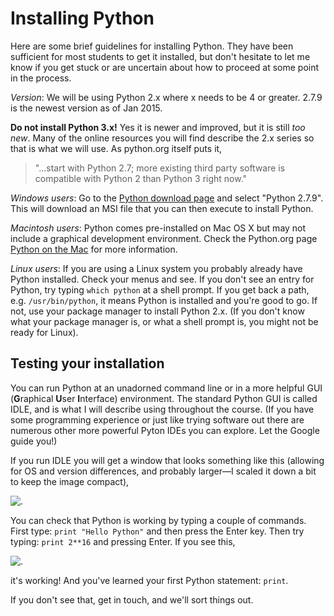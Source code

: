 # Installing Python

Here are some brief guidelines for installing Python. They have been
sufficient for most students to get it installed, but don't hesitate to
let me know if you get stuck or are uncertain about how to proceed at
some point in the process.

*Version*: We will be using Python 2.x where x needs to be 4 or greater.
2.7.9 is the newest version as of Jan 2015.

**Do not install Python 3.x!** Yes it is newer and improved, but it is
still *too new*. Many of the online resources you will find describe the
2.x series so that is what we will use. As python.org itself puts it,

> "\...start with Python 2.7; more existing third party software is
> compatible with Python 2 than Python 3 right now."

*Windows users*: Go to the [Python download
page](http://www.python.org/download) and select "Python 2.7.9". This
will download an MSI file that you can then execute to install Python.

*Macintosh users*: Python comes pre-installed on Mac OS X but may not
include a graphical development environment. Check the Python.org page
[Python on the Mac](http://www.python.org/download/mac/) for more
information.

*Linux users*: If you are using a Linux system you probably already have
Python installed. Check your menus and see. If you don't see an entry
for Python, try typing `which python` at a shell prompt. If you get back
a path, e.g. `/usr/bin/python`, it means Python is installed and you're
good to go. If not, use your package manager to install Python 2.x. (If
you don't know what your package manager is, or what a shell prompt is,
you might not be ready for Linux).

## Testing your installation

You can run Python at an unadorned command line or in a more helpful GUI
(**G**raphical **U**ser **I**nterface) environment. The standard Python
GUI is called IDLE, and is what I will describe using throughout the
course. (If you have some programming experience or just like trying
software out there are numerous other more powerful Pyton IDEs you can
explore. Let the Google guide you!)

If you run IDLE you will get a window that looks something like this
(allowing for OS and version differences, and probably larger—I scaled
it down a bit to keep the image compact),

![.](08_IDLE_Window.png)

You can check that Python is working by typing a couple of commands.
First type: `print "Hello Python"` and then press the Enter key. Then
try typing: `print 2**16` and pressing Enter. If you see this,

![.](08_IDLE_Test.png)

it's working! And you've learned your first Python statement: `print`.

If you don't see that, get in touch, and we'll sort things out.
